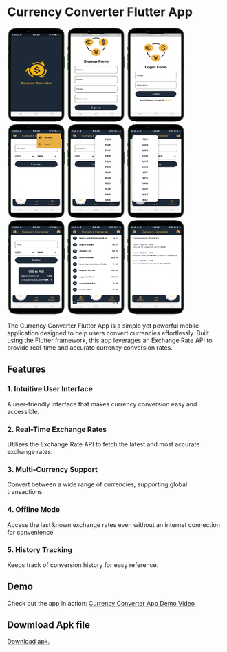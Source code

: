 # Currency Converter Flutter App

<img src="splash.png" alt="Splash"  width="135" height="220"> <img src="signup.png" alt="Signup"  width="135" height="220"> <img src="login.png" alt="login"  width="135" height="220"> <img src="profie.png" alt="profie"  width="135" height="220"> <img src="currencyfrom.png" alt="currencyfrom"  width="135" height="220"> <img src="currencyto.png" alt="currencyto"  width="135" height="220"> <img src="converter.png" alt="converter" width="135" height="220"> <img src="currencylist.png" alt="currencylist"  width="135" height="220"> <img src="currencyhistory.png" alt="currencyhistory" width="135" height="220">

The Currency Converter Flutter App is a simple yet powerful mobile application designed to help users convert currencies effortlessly. Built using the Flutter framework, this app leverages an Exchange Rate API to provide real-time and accurate currency conversion rates.

## Features

### 1. Intuitive User Interface

A user-friendly interface that makes currency conversion easy and accessible.

### 2. Real-Time Exchange Rates

Utilizes the Exchange Rate API to fetch the latest and most accurate exchange rates.

### 3. Multi-Currency Support

Convert between a wide range of currencies, supporting global transactions.

### 4. Offline Mode

Access the last known exchange rates even without an internet connection for convenience.

### 5. History Tracking

Keeps track of conversion history for easy reference.

## Demo

Check out the app in action: [Currency Converter App Demo Video](https://www.mediafire.com/file/036fejz78rpip4x/currencyconverter.mp4/file)

## Dowmload Apk file

<a href="" download>Download apk.</a>
